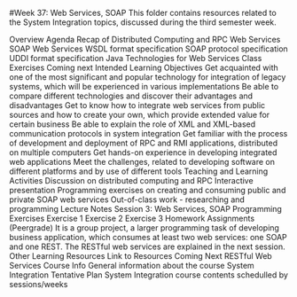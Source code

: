 #Week 37: Web Services, SOAP
This folder contains resources related to the System Integration topics, discussed during the third semester week.

Overview
Agenda
Recap of Distributed Computing and RPC
Web Services
SOAP Web Services
WSDL format specification
SOAP protocol specification
UDDI format specification
Java Technologies for Web Services
Class Exercises
Coming next
Intended Learning Objectives
Get acquainted with one of the most significant and popular technology for integration of legacy systems, which will be experienced in various implementations
Be able to compare different technologies and discover their advantages and disadvantages
Get to know how to integrate web services from public sources and how to create your own, which provide extended value for certain business
Be able to explain the role of XML and XML-based communication protocols in system integration
Get familiar with the process of development and deployment of RPC and RMI applications, distributed on multiple computers
Get hands-on experience in developing integrated web applications
Meet the challenges, related to developing software on different platforms and by use of different tools
Teaching and Learning Activities
Discussion on distributed computing and RPC
Interactive presentation
Programming exercises on creating and consuming public and private SOAP web services
Out-of-class work - researching and programming
Lecture Notes
Session 3: Web Services, SOAP
Programming Exercises
Exercise 1
Exercise 2
Exercise 3
Homework Assignments (Peergrade)
It is a group project, a larger programming task of developing business application, which consumes at least two web services: one SOAP and one REST.
The RESTful web services are explained in the next session.
Other Learning Resources
Link to Resources
Coming Next
RESTful Web Services
Course Info
General information about the course System Integration
Tentative Plan
System Integration course contents schedulled by sessions/weeks